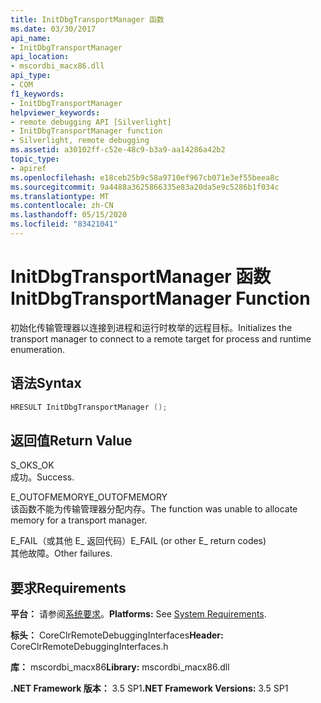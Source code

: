 ```yaml
---
title: InitDbgTransportManager 函数
ms.date: 03/30/2017
api_name:
- InitDbgTransportManager
api_location:
- mscordbi_macx86.dll
api_type:
- COM
f1_keywords:
- InitDbgTransportManager
helpviewer_keywords:
- remote debugging API [Silverlight]
- InitDbgTransportManager function
- Silverlight, remote debugging
ms.assetid: a30102ff-c52e-48c9-b3a9-aa14286a42b2
topic_type:
- apiref
ms.openlocfilehash: e18ceb25b9c58a9710ef967cb071e3ef55beea8c
ms.sourcegitcommit: 9a4488a3625866335e83a20da5e9c5286b1f034c
ms.translationtype: MT
ms.contentlocale: zh-CN
ms.lasthandoff: 05/15/2020
ms.locfileid: "83421041"
---
```

# <a name="initdbgtransportmanager-function"></a><span data-ttu-id="e240b-102">InitDbgTransportManager 函数</span><span class="sxs-lookup"><span data-stu-id="e240b-102">InitDbgTransportManager Function</span></span>
<span data-ttu-id="e240b-103">初始化传输管理器以连接到进程和运行时枚举的远程目标。</span><span class="sxs-lookup"><span data-stu-id="e240b-103">Initializes the transport manager to connect to a remote target for process and runtime enumeration.</span></span>  
  
## <a name="syntax"></a><span data-ttu-id="e240b-104">语法</span><span class="sxs-lookup"><span data-stu-id="e240b-104">Syntax</span></span>  
  
```cpp  
HRESULT InitDbgTransportManager ();  
```  
  
## <a name="return-value"></a><span data-ttu-id="e240b-105">返回值</span><span class="sxs-lookup"><span data-stu-id="e240b-105">Return Value</span></span>  
 <span data-ttu-id="e240b-106">S_OK</span><span class="sxs-lookup"><span data-stu-id="e240b-106">S_OK</span></span>  
 <span data-ttu-id="e240b-107">成功。</span><span class="sxs-lookup"><span data-stu-id="e240b-107">Success.</span></span>  
  
 <span data-ttu-id="e240b-108">E_OUTOFMEMORY</span><span class="sxs-lookup"><span data-stu-id="e240b-108">E_OUTOFMEMORY</span></span>  
 <span data-ttu-id="e240b-109">该函数不能为传输管理器分配内存。</span><span class="sxs-lookup"><span data-stu-id="e240b-109">The function was unable to allocate memory for a transport manager.</span></span>  
  
 <span data-ttu-id="e240b-110">E_FAIL（或其他 E_ 返回代码）</span><span class="sxs-lookup"><span data-stu-id="e240b-110">E_FAIL (or other E_ return codes)</span></span>  
 <span data-ttu-id="e240b-111">其他故障。</span><span class="sxs-lookup"><span data-stu-id="e240b-111">Other failures.</span></span>  
  
## <a name="requirements"></a><span data-ttu-id="e240b-112">要求</span><span class="sxs-lookup"><span data-stu-id="e240b-112">Requirements</span></span>  
 <span data-ttu-id="e240b-113">**平台：** 请参阅[系统要求](../../get-started/system-requirements.md)。</span><span class="sxs-lookup"><span data-stu-id="e240b-113">**Platforms:** See [System Requirements](../../get-started/system-requirements.md).</span></span>  
  
 <span data-ttu-id="e240b-114">**标头：** CoreClrRemoteDebuggingInterfaces</span><span class="sxs-lookup"><span data-stu-id="e240b-114">**Header:** CoreClrRemoteDebuggingInterfaces.h</span></span>  
  
 <span data-ttu-id="e240b-115">**库：** mscordbi_macx86</span><span class="sxs-lookup"><span data-stu-id="e240b-115">**Library:** mscordbi_macx86.dll</span></span>  
  
 <span data-ttu-id="e240b-116">**.NET Framework 版本：** 3.5 SP1</span><span class="sxs-lookup"><span data-stu-id="e240b-116">**.NET Framework Versions:** 3.5 SP1</span></span>
